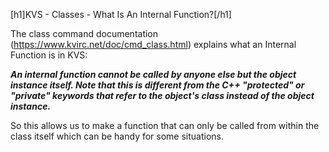 [h1]KVS - Classes - What Is An Internal Function?[/h1]

The class command documentation (https://www.kvirc.net/doc/cmd_class.html) explains what an Internal Function is in KVS: 

***An internal function cannot be called by anyone else but the object instance itself. Note that this is different from the C++ 
"protected" or "private" keywords that refer to the object's class instead of the object instance.***

So this allows us to make a function that can only be called from within the class itself which can be handy for some situations.
